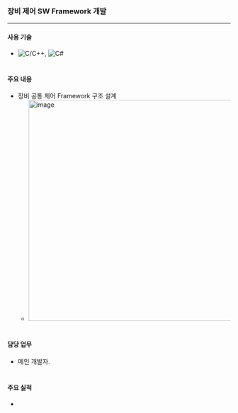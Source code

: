 ### 장비 제어 SW Framework 개발
---
#### 사용 기술
* ![C/C++](https://img.shields.io/badge/C++-brown.svg?style=flat&logo=cplusplus&logoColor=white),
  ![C#](https://img.shields.io/badge/CSharp-brown.svg?style=flat&logo=csharp&logoColor=white)
#

#### 주요 내용
* 장비 공통 제어 Framework 구조 설계
  * <img width="500" alt="image" src="https://github.com/japgo/japgo/assets/4969208/6f8bc180-dba2-4dc2-9ef7-026cc1e2dc29">

#

#### 담당 업무
* 메인 개발자.
#

#### 주요 실적
* 
#
